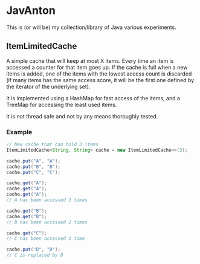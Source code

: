 # JavAnton

This is (or will be) my collection/library of Java various experiments.

## ItemLimitedCache

A simple cache that will keep at most X items. Every time an item is accessed a counter for that item goes up. If the cache is full when a new items is added, one of the items with the lowest access count is discarded (if many items has the same access score, it will be the first one defined by the iterator of the underlying set).

It is implemented using a HashMap for fast access of the items, and a TreeMap for accessing the least used items.

It is not thread safe and not by any means thoroughly tested.

### Example

```java
// New cache that can hold 3 items
ItemLimitedCache<String, String> cache = new ItemLimitedCache<>(3);

cache.put("A", "A");
cache.put("B", "B");
cache.put("C", "C");

cache.get("A");
cache.get("A");
cache.get("A");
// A has been accessed 3 times

cache.get("B");
cache.get("B");
// B has been accessed 2 times

cache.get("C");
// C has been accessed 1 time

cache.put("D", "D");
// C is replaced by D
```
